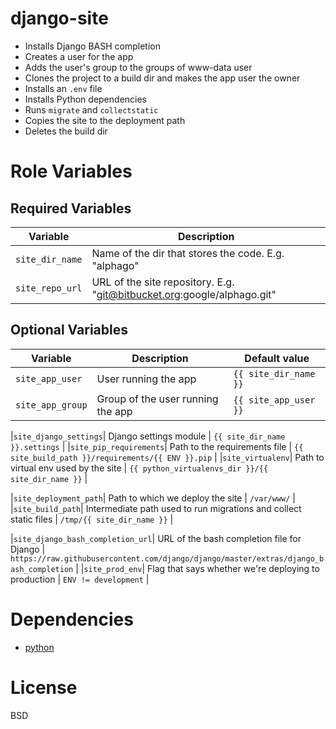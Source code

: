 # django-site
- Installs Django BASH completion
- Creates a user for the app
- Adds the user's group to the groups of www-data user
- Clones the project to a build dir and makes the app user the owner
- Installs an `.env` file
- Installs Python dependencies
- Runs `migrate` and `collectstatic`
- Copies the site to the deployment path
- Deletes the build dir


# Role Variables

## Required Variables

| Variable | Description |
|----------|-------------|
|`site_dir_name`| Name of the dir that stores the code. E.g. "alphago" |
|`site_repo_url`| URL of the site repository. E.g. "git@bitbucket.org:google/alphago.git" |

## Optional Variables

| Variable | Description | Default value |
|----------|-------------|---------------|
|`site_app_user`| User running the app | `{{ site_dir_name }}` |
|`site_app_group`| Group of the user running the app | `{{ site_app_user }}` |

|`site_django_settings`| Django settings module | `{{ site_dir_name }}.settings` |
|`site_pip_requirements`| Path to the requirements file | `{{ site_build_path }}/requirements/{{ ENV }}.pip` |
|`site_virtualenv`| Path to virtual env used by the site | `{{ python_virtualenvs_dir }}/{{ site_dir_name }}` |

|`site_deployment_path`| Path to which we deploy the site | `/var/www/` |
|`site_build_path`| Intermediate path used to run migrations and collect static files | `/tmp/{{ site_dir_name }}` |

|`site_django_bash_completion_url`| URL of the bash completion file for Django | `https://raw.githubusercontent.com/django/django/master/extras/django_bash_completion` |
|`site_prod_env`| Flag that says whether we're deploying to production | `ENV != development` |

Dependencies
============
- [python](https://github.LucianU/ansible-python)

License
=======
BSD
